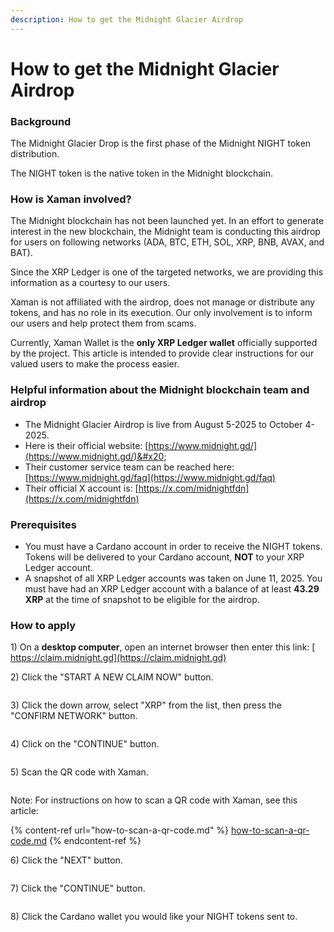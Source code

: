 ```yaml
---
description: How to get the Midnight Glacier Airdrop
---
```


# How to get the Midnight Glacier Airdrop

### Background

The Midnight Glacier Drop is the first phase of the Midnight NIGHT token distribution.

The NIGHT token is the native token in the Midnight blockchain.



### How is Xaman involved?

The Midnight blockchain has not been launched yet. In an effort to generate interest in the new blockchain, the Midnight team is conducting this airdrop for users on following networks (ADA, BTC, ETH, SOL, XRP, BNB, AVAX, and BAT).

Since the XRP Ledger is one of the targeted networks, we are providing this information as a courtesy to our users.&#x20;

Xaman is not affiliated with the airdrop, does not manage or distribute any tokens, and has no role in its execution. Our only involvement is to inform our users and help protect them from scams.

Currently, Xaman Wallet is the **only XRP Ledger wallet** officially supported by the project. This article is intended to provide clear instructions for our valued users to make the process easier.



### Helpful information about the Midnight blockchain team and airdrop

* The Midnight Glacier Airdrop is live from August 5-2025 to October 4-2025.&#x20;
* Here is their official website: [https://www.midnight.gd/](https://www.midnight.gd/)&#x20;
* Their customer service team can be reached here: [https://www.midnight.gd/faq](https://www.midnight.gd/faq)
* Their official X account is:  [https://x.com/midnightfdn](https://x.com/midnightfdn)

### Prerequisites

* You must have a Cardano account in order to receive the NIGHT tokens. Tokens will be delivered to your Cardano account, **NOT** to your XRP Ledger account.
* A snapshot of all XRP Ledger accounts was taken on June 11, 2025. You must have had an XRP Ledger account with a balance of at least **43.29 XRP** at the time of snapshot to be eligible for the airdrop.

### How to apply

1\) On a **desktop computer**, open an internet browser then enter this link: [ https://claim.midnight.gd](https://claim.midnight.gd)

2\) Click the "START A NEW CLAIM NOW" button.

<figure><img src="../.gitbook/assets/Glacier claim - 1.png" alt=""><figcaption></figcaption></figure>



3\) Click the down arrow, select "XRP" from the list, then press the "CONFIRM NETWORK" button.

<figure><img src="../.gitbook/assets/Glacier claim - 2.png" alt=""><figcaption></figcaption></figure>

4\) Click on the "CONTINUE" button.

<figure><img src="../.gitbook/assets/Glacier claim - 3.png" alt=""><figcaption></figcaption></figure>

5\) Scan the QR code with Xaman.&#x20;

<figure><img src="../.gitbook/assets/Glacier claim - 4.png" alt=""><figcaption></figcaption></figure>

Note:  For instructions on how to scan a QR code with Xaman, see this article:

{% content-ref url="how-to-scan-a-qr-code.md" %}
[how-to-scan-a-qr-code.md](how-to-scan-a-qr-code.md)
{% endcontent-ref %}



6\) Click the "NEXT" button.

<figure><img src="../.gitbook/assets/Glacier claim - 5.png" alt=""><figcaption></figcaption></figure>

7\) Click the "CONTINUE" button.

<figure><img src="../.gitbook/assets/Glacier claim - 6.png" alt=""><figcaption></figcaption></figure>

8\) Click the Cardano wallet you would like your NIGHT tokens sent to.

<figure><img src="../.gitbook/assets/Glacier claim - 7.png" alt=""><figcaption></figcaption></figure>








